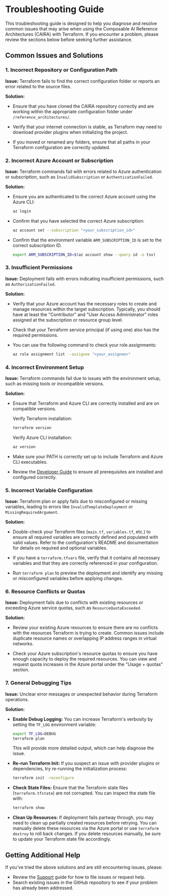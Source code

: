 # Troubleshooting Guide

This troubleshooting guide is designed to help you diagnose and resolve common issues that may arise when using the Composable AI Reference Architectures (CAIRA) with Terraform. If you encounter a problem, please review the sections below before seeking further assistance.

## Common Issues and Solutions

### 1. Incorrect Repository or Configuration Path

**Issue:** Terraform fails to find the correct configuration folder or reports an error related to the source files.

**Solution:**

* Ensure that you have cloned the CAIRA repository correctly and are working within the appropriate configuration folder under `/reference_architectures/`.

* Verify that your internet connection is stable, as Terraform may need to download provider plugins when initializing the project.

* If you moved or renamed any folders, ensure that all paths in your Terraform configuration are correctly updated.

### 2. Incorrect Azure Account or Subscription

**Issue:** Terraform commands fail with errors related to Azure authentication or subscription, such as `InvalidSubscription` or `AuthenticationFailed`.

**Solution:**

* Ensure you are authenticated to the correct Azure account using the Azure CLI:

    ```bash
    az login
    ```

* Confirm that you have selected the correct Azure subscription:

    ```bash
    az account set --subscription "<your_subscription_id>"
    ```

* Confirm that the environment variable `ARM_SUBSCRIPTION_ID` is set to the correct subscription ID.

    ```bash
    export ARM_SUBSCRIPTION_ID=$(az account show --query id -o tsv)
    ```

### 3. Insufficient Permissions

**Issue:** Deployment fails with errors indicating insufficient permissions, such as `AuthorizationFailed`.

**Solution:**

* Verify that your Azure account has the necessary roles to create and manage resources within the target subscription. Typically, you should have at least the "Contributor" and "User Access Administrator" roles assigned at the subscription or resource group level.

* Check that your Terraform service principal (if using one) also has the required permissions.

* You can use the following command to check your role assignments:

    ```bash
    az role assignment list --assignee "<your_assignee>"
    ```

### 4. Incorrect Environment Setup

**Issue:** Terraform commands fail due to issues with the environment setup, such as missing tools or incompatible versions.

**Solution:**

* Ensure that Terraform and Azure CLI are correctly installed and are on compatible versions.

    Verify Terraform installation:

    ```bash
    terraform version
    ```

    Verify Azure CLI installation:

    ```bash
    az version
    ```

* Make sure your PATH is correctly set up to include Terraform and Azure CLI executables.

* Review the [Developer Guide](./developer.md) to ensure all prerequisites are installed and configured correctly.

### 5. Incorrect Variable Configuration

**Issue:** Terraform plan or apply fails due to misconfigured or missing variables, leading to errors like `InvalidTemplateDeployment` or `MissingRequiredArgument`.

**Solution:**

* Double-check your Terraform files (`main.tf`, `variables.tf`, etc.) to ensure all required variables are correctly defined and populated with valid values. Refer to the configuration's README and documentation for details on required and optional variables.

* If you have a `terraform.tfvars` file, verify that it contains all necessary variables and that they are correctly referenced in your configuration.

* Run `terraform plan` to preview the deployment and identify any missing or misconfigured variables before applying changes.

### 6. Resource Conflicts or Quotas

**Issue:** Deployment fails due to conflicts with existing resources or exceeding Azure service quotas, such as `ResourceQuotaExceeded`.

**Solution:**

* Review your existing Azure resources to ensure there are no conflicts with the resources Terraform is trying to create. Common issues include duplicate resource names or overlapping IP address ranges in virtual networks.

* Check your Azure subscription's resource quotas to ensure you have enough capacity to deploy the required resources. You can view and request quota increases in the Azure portal under the "Usage + quotas" section.

### 7. General Debugging Tips

**Issue:** Unclear error messages or unexpected behavior during Terraform operations.

**Solution:**

* **Enable Debug Logging:** You can increase Terraform's verbosity by setting the `TF_LOG` environment variable:

    ```bash
    export TF_LOG=DEBUG
    terraform plan
    ```

    This will provide more detailed output, which can help diagnose the issue.

* **Re-run Terraform Init:** If you suspect an issue with provider plugins or dependencies, try re-running the initialization process:

    ```bash
    terraform init -reconfigure
    ```

* **Check State Files:** Ensure that the Terraform state files (`terraform.tfstate`) are not corrupted. You can inspect the state file with:

    ```bash
    terraform show
    ```

* **Clean Up Resources:** If deployment fails partway through, you may need to clean up partially created resources before retrying. You can manually delete these resources via the Azure portal or use `terraform destroy` to roll back changes. If you delete resources manually, be sure to update your Terraform state file accordingly.

## Getting Additional Help

If you've tried the above solutions and are still encountering issues, please:

* Review the [Support](https://github.com/microsoft/CAIRA/blob/main/SUPPORT.md) guide for how to file issues or request help.
* Search existing issues in the GitHub repository to see if your problem has already been addressed.
